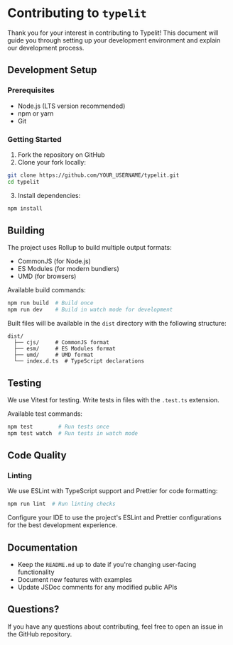 # Contributing to `typelit`

Thank you for your interest in contributing to Typelit! This document will guide
you through setting up your development environment and explain our development
process.

## Development Setup

### Prerequisites

- Node.js (LTS version recommended)
- npm or yarn
- Git

### Getting Started

1. Fork the repository on GitHub
2. Clone your fork locally:

```bash
git clone https://github.com/YOUR_USERNAME/typelit.git
cd typelit
```

3. Install dependencies:

```bash
npm install
```

## Building

The project uses Rollup to build multiple output formats:

- CommonJS (for Node.js)
- ES Modules (for modern bundlers)
- UMD (for browsers)

Available build commands:

```bash
npm run build  # Build once
npm run dev    # Build in watch mode for development
```

Built files will be available in the `dist` directory with the following
structure:

```
dist/
  ├── cjs/     # CommonJS format
  ├── esm/     # ES Modules format
  ├── umd/     # UMD format
  └── index.d.ts  # TypeScript declarations
```

## Testing

We use Vitest for testing. Write tests in files with the `.test.ts` extension.

Available test commands:

```bash
npm test        # Run tests once
npm test watch  # Run tests in watch mode
```

## Code Quality

### Linting

We use ESLint with TypeScript support and Prettier for code formatting:

```bash
npm run lint  # Run linting checks
```

Configure your IDE to use the project's ESLint and Prettier configurations for
the best development experience.

## Documentation

- Keep the `README.md` up to date if you're changing user-facing functionality
- Document new features with examples
- Update JSDoc comments for any modified public APIs

## Questions?

If you have any questions about contributing, feel free to open an issue in the
GitHub repository.
